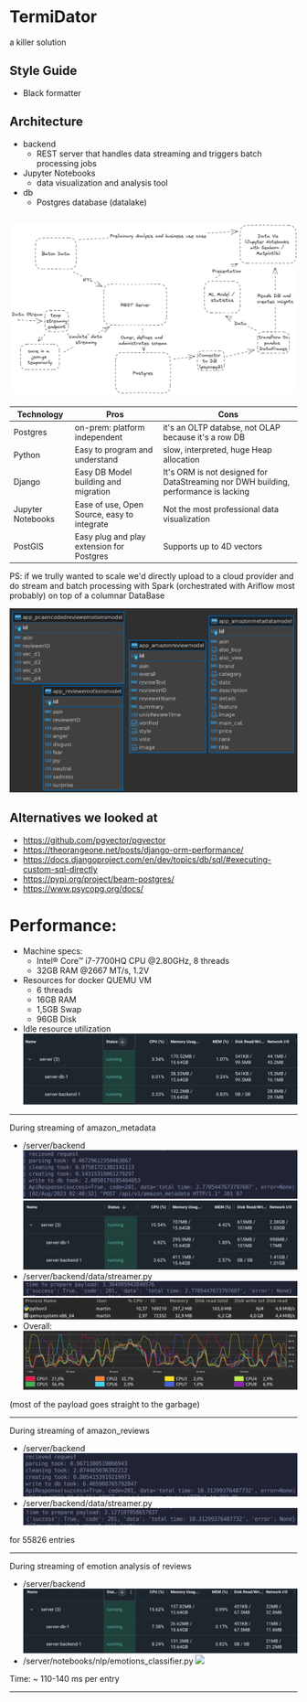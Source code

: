 # TermiDator
a killer solution

## Style Guide
- Black formatter

## Architecture
- backend
  - REST server that handles data streaming and triggers batch processing jobs
- Jupyter Notebooks
  - data visualization and analysis tool
- db
  - Postgres database (datalake)

![Architecture](./images/architecture.png)
---
|Technology|Pros|Cons|
|----------|----|----|
|Postgres|on-prem: platform independent|it's an OLTP databse, not OLAP because it's a row DB|
|Python|Easy to program and understand|slow, interpreted, huge Heap allocation|
|Django|Easy DB Model building and migration|It's ORM is not designed for DataStreaming nor DWH building, performance is lacking|
|Jupyter Notebooks|Ease of use, Open Source, easy to integrate|Not the most professional data visualization|
|PostGIS|Easy plug and play extension for Postgres|Supports up to 4D vectors|


PS: if we trully wanted to scale we'd directly upload to a cloud provider and do stream and batch processing with Spark (orchestrated with Ariflow most probably) on top of a columnar DataBase

![DB_SCHEMA](./images/db_schema.png)

## Alternatives we looked at
- https://github.com/pgvector/pgvector
- https://theorangeone.net/posts/django-orm-performance/
- https://docs.djangoproject.com/en/dev/topics/db/sql/#executing-custom-sql-directly
- https://pypi.org/project/beam-postgres/
- https://www.psycopg.org/docs/


# Performance:
- Machine specs: 
  - Intel® Core™ i7-7700HQ CPU @2.80GHz,  8 threads
  - 32GB RAM @2667 MT/s, 1.2V
- Resources for docker QUEMU VM
  - 6 threads
  - 16GB RAM
  - 1,5GB Swap
  - 96GB Disk
- Idle resource utilization
![](./images/idle_backend.png)

---
During streaming of amazon_metadata
- /server/backend 
![](./images/metadata_etl.png)
![](./images/metadata_docker.png)
- /server/backend/data/streamer.py
![](./images/metadata_etl_client.png)
![](./images/metadata_processes.png)
- Overall:
![](./images/metadata_cpu.png)

(most of the payload goes straight to the garbage)

---
During streaming of amazon_reviews
- /server/backend 
![](./images/review_backend.png)
- /server/backend/data/streamer.py
![](./images/review_client.png)

for 55826 entries

---
During streaming of emotion analysis of reviews
- /server/backend 
![](./images/streaming_review_emotions.png)
- /server/notebooks/nlp/emotions_classifier.py
![](./images/nlp_streaming_review_emotions.png)

Time: ~ 110-140 ms per entry

---